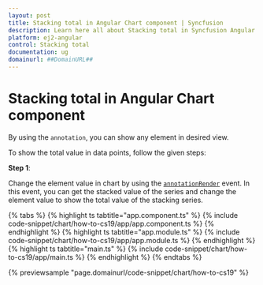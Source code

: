 ```yaml
---
layout: post
title: Stacking total in Angular Chart component | Syncfusion
description: Learn here all about Stacking total in Syncfusion Angular Chart component of Syncfusion Essential JS 2 and more.
platform: ej2-angular
control: Stacking total 
documentation: ug
domainurl: ##DomainURL##
---
```


# Stacking total in Angular Chart component

By using the `annotation`, you can show any element in desired view.

To show the total value in data points, follow the given steps:

**Step 1**:

Change the element value in chart by using the [`annotationRender`](https://ej2.syncfusion.com/angular/documentation/api/chart/chartModel/#annotationrender) event. In this event, you can get the stacked value of the series and change the element value to show the total value of the stacking series.

{% tabs %}
{% highlight ts tabtitle="app.component.ts" %}
{% include code-snippet/chart/how-to-cs19/app/app.component.ts %}
{% endhighlight %}
{% highlight ts tabtitle="app.module.ts" %}
{% include code-snippet/chart/how-to-cs19/app/app.module.ts %}
{% endhighlight %}
{% highlight ts tabtitle="main.ts" %}
{% include code-snippet/chart/how-to-cs19/app/main.ts %}
{% endhighlight %}
{% endtabs %}
  
{% previewsample "page.domainurl/code-snippet/chart/how-to-cs19" %}